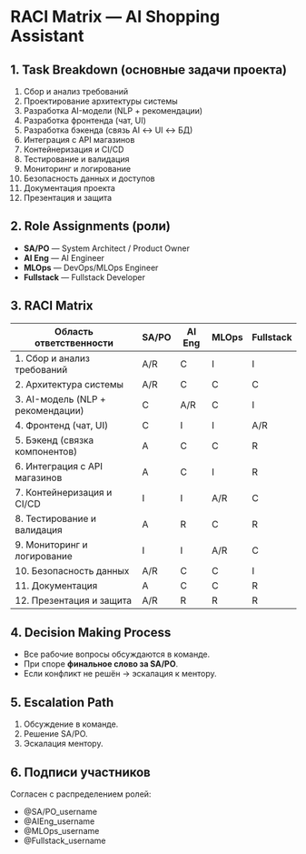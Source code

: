 # RACI Matrix — AI Shopping Assistant

## 1. Task Breakdown (основные задачи проекта)
1. Сбор и анализ требований
2. Проектирование архитектуры системы
3. Разработка AI-модели (NLP + рекомендации)
4. Разработка фронтенда (чат, UI)
5. Разработка бэкенда (связь AI ↔ UI ↔ БД)
6. Интеграция с API магазинов
7. Контейнеризация и CI/CD
8. Тестирование и валидация
9. Мониторинг и логирование
10. Безопасность данных и доступов
11. Документация проекта
12. Презентация и защита

## 2. Role Assignments (роли)
- **SA/PO** — System Architect / Product Owner
- **AI Eng** — AI Engineer
- **MLOps** — DevOps/MLOps Engineer
- **Fullstack** — Fullstack Developer

## 3. RACI Matrix

| Область ответственности         | SA/PO | AI Eng | MLOps | Fullstack |
|---------------------------------|-------|--------|-------|-----------|
| 1. Сбор и анализ требований     | A/R   | C      | I     | I         |
| 2. Архитектура системы          | A/R   | C      | C     | C         |
| 3. AI-модель (NLP + рекомендации)| C     | A/R    | C     | I         |
| 4. Фронтенд (чат, UI)           | C     | I      | I     | A/R       |
| 5. Бэкенд (связка компонентов)  | A     | C      | C     | R         |
| 6. Интеграция с API магазинов   | A     | C      | I     | R         |
| 7. Контейнеризация и CI/CD      | I     | I      | A/R   | C         |
| 8. Тестирование и валидация     | A     | R      | C     | R         |
| 9. Мониторинг и логирование     | I     | I      | A/R   | C         |
| 10. Безопасность данных         | A/R   | C      | C     | I         |
| 11. Документация                | A     | C      | C     | R         |
| 12. Презентация и защита        | A/R   | R      | R     | R         |

## 4. Decision Making Process
- Все рабочие вопросы обсуждаются в команде.
- При споре **финальное слово за SA/PO**.
- Если конфликт не решён → эскалация к ментору.

## 5. Escalation Path
1. Обсуждение в команде.
2. Решение SA/PO.
3. Эскалация ментору.

## 6. Подписи участников
Согласен с распределением ролей:  
- @SA/PO_username  
- @AIEng_username  
- @MLOps_username  
- @Fullstack_username  
